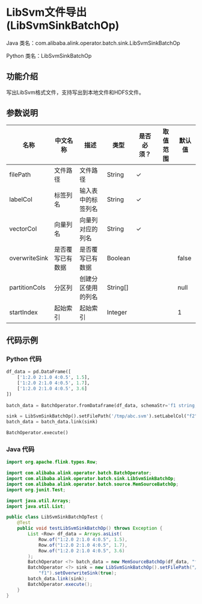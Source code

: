 # LibSvm文件导出 (LibSvmSinkBatchOp)
Java 类名：com.alibaba.alink.operator.batch.sink.LibSvmSinkBatchOp

Python 类名：LibSvmSinkBatchOp


## 功能介绍

写出LibSvm格式文件，支持写出到本地文件和HDFS文件。

## 参数说明


| 名称 | 中文名称 | 描述 | 类型 | 是否必须？ | 取值范围 | 默认值 |
| --- | --- | --- | --- | --- | --- | --- |
| filePath | 文件路径 | 文件路径 | String | ✓ |  |  |
| labelCol | 标签列名 | 输入表中的标签列名 | String | ✓ |  |  |
| vectorCol | 向量列名 | 向量列对应的列名 | String | ✓ |  |  |
| overwriteSink | 是否覆写已有数据 | 是否覆写已有数据 | Boolean |  |  | false |
| partitionCols | 分区列 | 创建分区使用的列名 | String[] |  |  | null |
| startIndex | 起始索引 | 起始索引 | Integer |  |  | 1 |



## 代码示例

### Python 代码
```python
df_data = pd.DataFrame([
    ['1:2.0 2:1.0 4:0.5', 1.5],
    ['1:2.0 2:1.0 4:0.5', 1.7],
    ['1:2.0 2:1.0 4:0.5', 3.6]
])
 
batch_data = BatchOperator.fromDataframe(df_data, schemaStr='f1 string, f2  double')

sink = LibSvmSinkBatchOp().setFilePath('/tmp/abc.svm').setLabelCol("f2").setVectorCol("f1").setOverwriteSink(True)
batch_data = batch_data.link(sink)

BatchOperator.execute()

```

### Java 代码
```java
import org.apache.flink.types.Row;

import com.alibaba.alink.operator.batch.BatchOperator;
import com.alibaba.alink.operator.batch.sink.LibSvmSinkBatchOp;
import com.alibaba.alink.operator.batch.source.MemSourceBatchOp;
import org.junit.Test;

import java.util.Arrays;
import java.util.List;

public class LibSvmSinkBatchOpTest {
	@Test
	public void testLibSvmSinkBatchOp() throws Exception {
		List <Row> df_data = Arrays.asList(
			Row.of("1:2.0 2:1.0 4:0.5", 1.5),
			Row.of("1:2.0 2:1.0 4:0.5", 1.7),
			Row.of("1:2.0 2:1.0 4:0.5", 3.6)
		);
		BatchOperator <?> batch_data = new MemSourceBatchOp(df_data, "f1 string, f2  double");
		BatchOperator <?> sink = new LibSvmSinkBatchOp().setFilePath("/tmp/abc.svm").setLabelCol("f2").setVectorCol(
			"f1").setOverwriteSink(true);
		batch_data.link(sink);
		BatchOperator.execute();
	}
}
```
